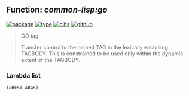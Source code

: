 ## Function: ***common-lisp:go***
[![package](https://img.shields.io/badge/Package-COMMON--LISP-5f9ea0.svg?style=social&colorA=999999)](../) [![type](https://img.shields.io/badge/Type-Function-5f9ea0.svg?style=social&colorA=999999)](../#function) [![clhs](https://img.shields.io/badge/CLHS-GO-5f9ea0.svg?style=social&colorA=999999)](http://www.lispworks.com/documentation/HyperSpec/Body/s_go.htm) [![github](https://img.shields.io/badge/GitHub-View_the_source-5f9ea0.svg?style=social&colorA=999999&logo=github)](https://github.com/sbcl/sbcl/blob/master/src/compiler/info-functions.lisp/) 

> GO tag
> 
> Transfer control to the named TAG in the lexically enclosing TAGBODY. This is
> constrained to be used only within the dynamic extent of the TAGBODY.

### Lambda list
```
(&REST ARGS)
```
